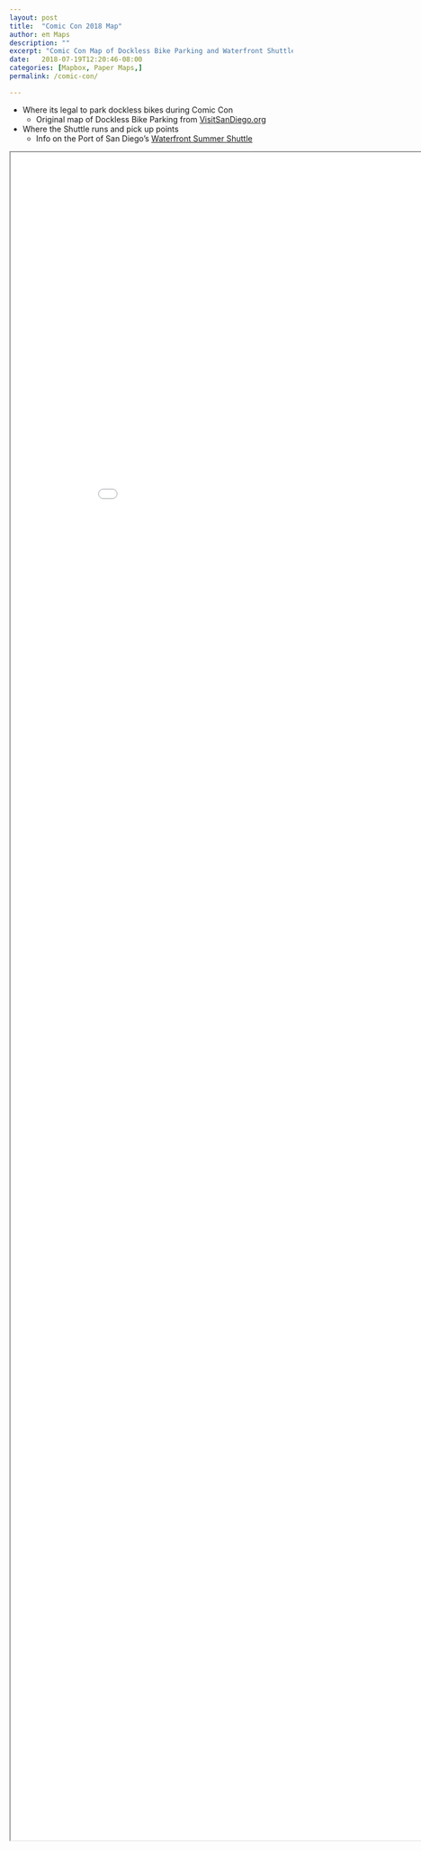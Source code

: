 ```yaml
---
layout: post
title:  "Comic Con 2018 Map"
author: eπ Maps
description: ""
excerpt: "Comic Con Map of Dockless Bike Parking and Waterfront Shuttle"
date:   2018-07-19T12:20:46-08:00
categories: [Mapbox, Paper Maps,]
permalink: /comic-con/

---
```


* Where its legal to park dockless bikes during Comic Con
  * Original map of Dockless Bike Parking from [VisitSanDiego.org](https://visitsandiego.com/sites/default/files/Comic-Con_dockless-bike-map.pdf)
* Where the Shuttle runs and pick up points
  * Info on the Port of San Diego’s [Waterfront Summer Shuttle](https://www.portofsandiego.org/shuttle)


<iframe allowfullscreen="true" mozallowfullscreen="true" webkitallowfullscreen="true"
  style="height: 75vh; width: 95vw;"
  src="/epi-maps.html?t=Comic%20Con&z=14&z=17&style=Comic-Con-cjjs3dehw22j52rnwdssbc5xy&w=-118.25&s=31.5&e=-115.25&n=34.5&authkey=278314/#15/32.70777/-117.16202"
  >
  <p>Your browser does not support iframes.</p>
</iframe>
